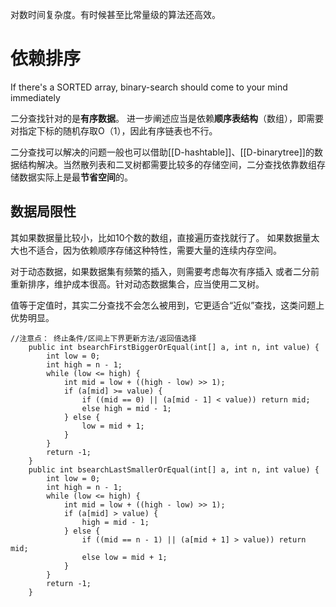 对数时间复杂度。有时候甚至比常量级的算法还高效。 


# 依赖排序
If there's a SORTED array, binary-search should come to your mind immediately

二分查找针对的是**有序数据**。 
进一步阐述应当是依赖**顺序表结构**（数组），即需要对指定下标的随机存取O（1），因此有序链表也不行。

二分查找可以解决的问题一般也可以借助[[D-hashtable]]、[[D-binarytree]]的数据结构解决。当然散列表和二叉树都需要比较多的存储空间，二分查找依靠数组存储数据实际上是最**节省空间**的。

## 数据局限性
其如果数据量比较小，比如10个数的数组，直接遍历查找就行了。 
如果数据量太大也不适合，因为依赖顺序存储这种特性，需要大量的连续内存空间。
 
对于动态数据，如果数据集有频繁的插入，则需要考虑每次有序插入 或者二分前重新排序，维护成本很高。针对动态数据集合，应当使用二叉树。 

值等于定值时，其实二分查找不会怎么被用到，它更适合“近似”查找，这类问题上优势明显。


```
//注意点： 终止条件/区间上下界更新方法/返回值选择
    public int bsearchFirstBiggerOrEqual(int[] a, int n, int value) {
        int low = 0;
        int high = n - 1;
        while (low <= high) {
            int mid = low + ((high - low) >> 1);
            if (a[mid] >= value) {
                if ((mid == 0) || (a[mid - 1] < value)) return mid;
                else high = mid - 1;
            } else {
                low = mid + 1;
            }
        }
        return -1;
    }
    public int bsearchLastSmallerOrEqual(int[] a, int n, int value) {
        int low = 0;
        int high = n - 1;
        while (low <= high) {
            int mid = low + ((high - low) >> 1);
            if (a[mid] > value) {
                high = mid - 1;
            } else {
                if ((mid == n - 1) || (a[mid + 1] > value)) return mid;
                else low = mid + 1;
            }
        }
        return -1;
    }
```